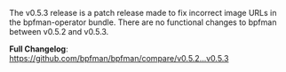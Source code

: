 The v0.5.3 release is a patch release made to fix incorrect image URLs in the
bpfman-operator bundle.  There are no functional changes to bpfman between
v0.5.2 and v0.5.3.

**Full Changelog**: https://github.com/bpfman/bpfman/compare/v0.5.2...v0.5.3
